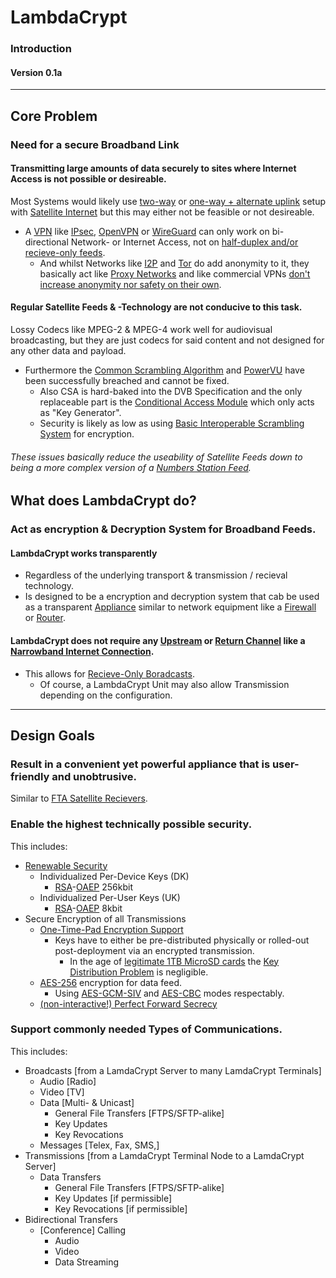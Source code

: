 # LambdaCrypt
### Introduction
#### Version 0.1a

---

## Core Problem
### Need for a secure Broadband Link
#### Transmitting large amounts of data securely to sites where Internet Access is not possible or desireable.
Most Systems would likely use [two-way](https://en.wikipedia.org/wiki/Satellite_Internet_access#Two-way_satellite-only_communication) or [one-way + alternate uplink](https://en.wikipedia.org/wiki/Satellite_Internet_access#One-way_receive,_with_terrestrial_transmit) setup with [Satellite Internet](https://en.wikipedia.org/wiki/Satellite_Internet_access) but this may either not be feasible or not desireable.
- A [VPN](https://en.wikipedia.org/wiki/Virtual_private_network) like [IPsec](https://en.wikipedia.org/wiki/IPsec#Tunnel_mode), [OpenVPN](https://en.wikipedia.org/wiki/OpenVPN) or [WireGuard](https://en.wikipedia.org/wiki/WireGuard) can only work on bi-directional Network- or Internet Access, not on [half-duplex and/or recieve-only feeds](https://en.wikipedia.org/wiki/Satellite_Internet_access#One-way_broadcast,_receive_only).
  - And whilst Networks like [I2P](https://en.wikipedia.org/wiki/I2P) and [Tor](https://en.wikipedia.org/wiki/Tor_(network)) do add anonymity to it, they basically act like [Proxy Networks](https://en.wikipedia.org/wiki/Proxy_server) and like commercial VPNs [don't increase anonymity nor safety on their own](https://en.wikipedia.org/wiki/Virtual_private_network#Common_misconceptions).
#### Regular Satellite Feeds & -Technology are not conducive to this task.
Lossy Codecs like MPEG-2 & MPEG-4 work well for audiovisual broadcasting, but they are just codecs for said content and not designed for any other data and payload.
- Furthermore the [Common Scrambling Algorithm](https://en.wikipedia.org/wiki/Common_Scrambling_Algorithm) and [PowerVU](https://en.wikipedia.org/wiki/PowerVu) have been successfully breached and cannot be fixed.
  - Also CSA is hard-baked into the DVB Specification and the only replaceable part is the [Conditional Access Module](https://en.wikipedia.org/wiki/Conditional_access) which only acts as "Key Generator".
  - Security is likely as low as using [Basic Interoperable Scrambling System](https://en.wikipedia.org/wiki/Basic_Interoperable_Scrambling_System) for encryption.
###### These issues basically reduce the useability of Satellite Feeds down to being a more complex version of a [Numbers Station Feed](https://en.wikipedia.org/wiki/Numbers_station).

## What does LambdaCrypt do?
### Act as encryption & Decryption System for Broadband Feeds.
#### LambdaCrypt works transparently
- Regardless of the underlying transport & transmission / recieval technology.
- Is designed to be a encryption and decryption system that cab be used as a transparent [Appliance](https://en.wikipedia.org/wiki/Computer_appliance#Types_of_appliances) similar to network equipment like a [Firewall](https://en.wikipedia.org/wiki/Firewall_(computing)) or [Router](https://en.wikipedia.org/wiki/Router_(computing)).
#### LambdaCrypt does not require any [Upstream](https://en.wikipedia.org/wiki/Upstream_(networking)) or [Return Channel](https://en.wikipedia.org/wiki/Return_channel) like a [Narrowband Internet Connection](https://en.wikipedia.org/wiki/Satellite_Internet_access#One-way_receive,_with_terrestrial_transmit).
- This allows for [Recieve-Only Boradcasts](https://en.wikipedia.org/wiki/Satellite_Internet_access#One-way_broadcast,_receive_only).
  - Of course, a LambdaCrypt Unit may also allow Transmission depending on the configuration.

---
## Design Goals
### Result in a convenient yet powerful appliance that is user-friendly and unobtrusive.
Similar to [FTA Satellite Recievers](https://en.wikipedia.org/wiki/FTA_receiver).
### Enable the highest technically possible security.
This includes:
- [Renewable Security](https://en.wikipedia.org/wiki/Renewable_security)
  - Individualized Per-Device Keys (DK)
    - [RSA](https://en.wikipedia.org/wiki/RSA_(cryptosystem))-[OAEP](https://en.wikipedia.org/wiki/Optimal_asymmetric_encryption_padding) 256kbit
  - Individualized Per-User Keys (UK)
    - [RSA](https://en.wikipedia.org/wiki/RSA_(cryptosystem))-[OAEP](https://en.wikipedia.org/wiki/Optimal_asymmetric_encryption_padding) 8kbit
- Secure Encryption of all Transmissions
  - [One-Time-Pad Encryption Support](https://en.wikipedia.org/wiki/One-time_pad#Perfect_secrecy)
    - Keys have to either be pre-distributed physically or rolled-out post-deployment via an encrypted transmission.
      - In the age of [legitimate 1TB MicroSD cards](https://www.ign.com/articles/the-best-1tb-microsd-cards) the [Key Distribution Problem](https://en.wikipedia.org/wiki/One-time_pad#Key_distribution) is negligible.
  - [AES-256](https://en.wikipedia.org/wiki/Advanced_Encryption_Standard) encryption for data feed. 
    - Using [AES-GCM-SIV](https://en.wikipedia.org/wiki/Block_cipher_mode_of_operation#AES-GCM-SIV) and [AES-CBC](https://en.wikipedia.org/wiki/Block_cipher_mode_of_operation#Cipher_block_chaining_(CBC)) modes respectably.
  - [(non-interactive!) Perfect Forward Secrecy](https://en.wikipedia.org/wiki/Forward_secrecy#Non-interactive_forward_secrecy)
### Support commonly needed Types of Communications.
This includes:
- Broadcasts [from a LamdaCrypt Server to many LamdaCrypt Terminals]
  - Audio [Radio]
  - Video [TV]
  - Data [Multi- & Unicast]
    - General File Transfers [FTPS/SFTP-alike]
    - Key Updates
    - Key Revocations
  - Messages [Telex, Fax, SMS,]
- Transmissions [from a LamdaCrypt Terminal Node to a LamdaCrypt Server]
  - Data Transfers
    - General File Transfers [FTPS/SFTP-alike]
    - Key Updates [if permissible]
    - Key Revocations [if permissible]
- Bidirectional Transfers
  - [Conference] Calling 
    - Audio 
    - Video 
    - Data Streaming

